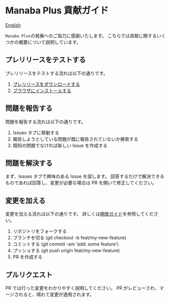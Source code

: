 # Manaba Plus 貢献ガイド

[English](CONTRIBUTING.md)

`Manaba Plus`の発展へのご協力に感謝いたします。
こちらでは貢献に関するいくつかの概要について説明しています。

## プレリリースをテストする

プレリリースをテストする流れは以下の通りです。

1. [プレリリースをダウンロードする](https://github.com/HotariTobu/manaba-plus/releases)
2. [ブラウザにインストールする](https://hotaritobu.github.io/manaba-plus/tips/test/)

## 問題を報告する

問題を報告する流れは以下の通りです。

1. Issues タブに移動する
2. 報告しようとしている問題が既に報告されていないか検索する
3. 既知の問題でなければ新しい Issue を作成する

## 問題を解決する

まず、Issues タブで興味のある Issue を探します。
回答するだけで解決できるものであれば回答し、変更が必要な場合は PR を開いて修正してください。

## 変更を加える

変更を加える流れは以下の通りです。
詳しくは[開発ガイド](docs/development)を参照してください。

1. リポジトリをフォークする
2. ブランチを切る (git checkout -b feat/my-new-feature)
3. コミットする (git commit -am 'add: some feature')
4. プッシュする (git push origin feat/my-new-feature)
5. PR を作成する

## プルリクエスト

PR では行った変更をわかりやすく説明してください。
PR がレビューされ、マージされると、晴れて変更が適用されます。
